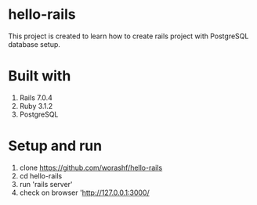 # hello-rails

This project is created to learn how to create rails project with PostgreSQL database setup.

# Built with

1. Rails 7.0.4
2. Ruby 3.1.2
3. PostgreSQL

# Setup and run

1.  clone https://github.com/worashf/hello-rails
2.  cd hello-rails
3.  run 'rails server'
4.  check on browser 'http://127.0.0.1:3000/
